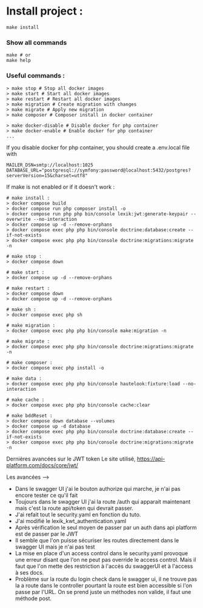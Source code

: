 # Install project : 

```shell
make install
```

### Show all commands

```shell
make # or
make help
```

### Useful commands : 

```shell
> make stop # Stop all docker images
> make start # Start all docker images
> make restart # Restart all docker images
> make migration # Create migration with changes
> make migrate # Apply new migration 
> make composer # Composer install in docker container

> make docker-disable # Disable docker for php container 
> make docker-enable # Enable docker for php container
...
```

If you disable docker for php container, you should create a .env.local file with 

```dotenv
MAILER_DSN=smtp://localhost:1025
DATABASE_URL="postgresql://symfony:password@localhost:5432/postgres?serverVersion=15&charset=utf8"
```

If make is not enabled or if it doesn't work :

```shell
# make install :
> docker compose build
> docker compose run php composer install -o
> docker compose run php php bin/console lexik:jwt:generate-keypair --overwrite --no-interaction
> docker compose up -d --remove-orphans
> docker compose exec php php bin/console doctrine:database:create --if-not-exists
> docker compose exec php php bin/console doctrine:migrations:migrate -n 

# make stop :
> docker compose down

# make start :
> docker compose up -d --remove-orphans

# make restart :
> docker compose down
> docker compose up -d --remove-orphans

# make sh :
> docker compose exec php sh

# make migration :
> docker compose exec php php bin/console make:migration -n

# make migrate :
> docker compose exec php php bin/console doctrine:migrations:migrate -n

# make composer :
> docker compose exec php install -o

# make data :
> docker compose exec php php bin/console hautelook:fixture:load --no-interaction

# make cache :
> docker compose exec php php bin/console cache:clear

# make bddReset :
> docker compose down database --volumes
> docker compose up -d database
> docker compose exec php php bin/console doctrine:database:create --if-not-exists
> docker compose exec php php bin/console doctrine:migrations:migrate -n
```


Dernières avancées sur le JWT token
Le site utilisé, https://api-platform.com/docs/core/jwt/

Les avancées -->    
- Dans le swagger UI j'ai le bouton authorize qui marche, je n'ai pas encore tester ce qu'il fait
- Toujours dans le swagger UI j'ai la route /auth qui apparait maintenant mais c'est la route api/token
qui devrait passer. 
- J'ai refait tout le security.yaml en fonction du tuto.
- J'ai modifié le lexik_kwt_authentication.yaml
- Après vérification le seul moyen de passer par un auth dans api platform est de passer par le JWT
- Il semble que l'on puisse sécuriser les routes directement dans le swagger UI mais je n'ai pas test
- La mise en place d'un access control dans le security.yaml provoque une erreur disant que l'on ne peut
pas override le access control. Mais il faut que l'on mette des restriction à l'accès du swaggerUI
et à l'access à ses docs.
- Problème sur la route du login check dans le swagger ui, il ne trouve pas la a route dans le controller
pourtant la route est bien accessible si l'on passe par l'URL. On se prend juste un méthodes non valide,
il faut une méthode post.